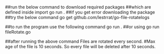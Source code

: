 ##run the below command to download required packages 
##which are defined inside import
go run .
##if you get error downloading the package 
##try the below command
go get github.com/lestrrat/go-file-rotatelogs

##to run the program use the following command
go run . 
##or using
go run fileRotate.go

##after running the above command Files are rotated every second.
#Max age of the file is 10 seconds. So every file will be deleted after 10 seconds.
